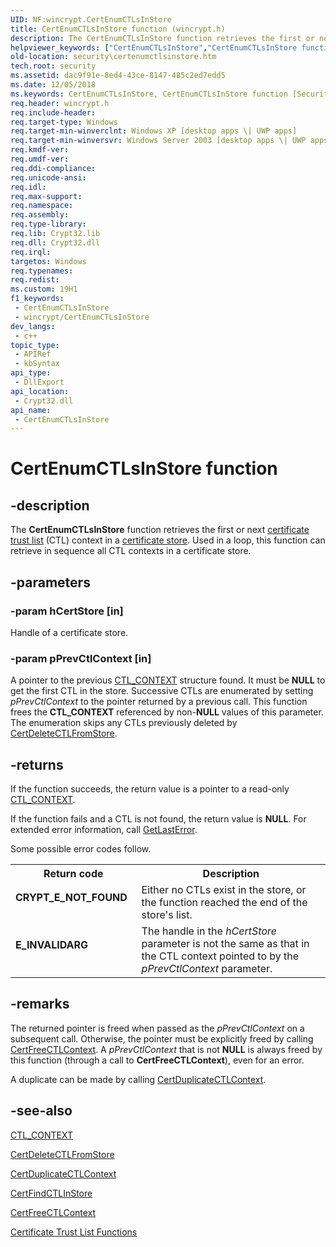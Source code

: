 ```yaml
---
UID: NF:wincrypt.CertEnumCTLsInStore
title: CertEnumCTLsInStore function (wincrypt.h)
description: The CertEnumCTLsInStore function retrieves the first or next certificate trust list (CTL) context in a certificate store. Used in a loop, this function can retrieve in sequence all CTL contexts in a certificate store.
helpviewer_keywords: ["CertEnumCTLsInStore","CertEnumCTLsInStore function [Security]","_crypto2_certenumctlsinstore","security.certenumctlsinstore","wincrypt/CertEnumCTLsInStore"]
old-location: security\certenumctlsinstore.htm
tech.root: security
ms.assetid: dac9f91e-8ed4-43ce-8147-485c2ed7edd5
ms.date: 12/05/2018
ms.keywords: CertEnumCTLsInStore, CertEnumCTLsInStore function [Security], _crypto2_certenumctlsinstore, security.certenumctlsinstore, wincrypt/CertEnumCTLsInStore
req.header: wincrypt.h
req.include-header: 
req.target-type: Windows
req.target-min-winverclnt: Windows XP [desktop apps \| UWP apps]
req.target-min-winversvr: Windows Server 2003 [desktop apps \| UWP apps]
req.kmdf-ver: 
req.umdf-ver: 
req.ddi-compliance: 
req.unicode-ansi: 
req.idl: 
req.max-support: 
req.namespace: 
req.assembly: 
req.type-library: 
req.lib: Crypt32.lib
req.dll: Crypt32.dll
req.irql: 
targetos: Windows
req.typenames: 
req.redist: 
ms.custom: 19H1
f1_keywords:
 - CertEnumCTLsInStore
 - wincrypt/CertEnumCTLsInStore
dev_langs:
 - c++
topic_type:
 - APIRef
 - kbSyntax
api_type:
 - DllExport
api_location:
 - Crypt32.dll
api_name:
 - CertEnumCTLsInStore
---
```


# CertEnumCTLsInStore function


## -description

The <b>CertEnumCTLsInStore</b> function retrieves the first or next <a href="https://docs.microsoft.com/windows/desktop/SecGloss/c-gly">certificate trust list</a> (CTL) context in a <a href="https://docs.microsoft.com/windows/desktop/SecGloss/c-gly">certificate store</a>. Used in a loop, this function can retrieve in sequence all CTL contexts in a certificate store.

## -parameters

### -param hCertStore [in]

Handle of a certificate store.

### -param pPrevCtlContext [in]

A pointer to the previous 
<a href="https://docs.microsoft.com/windows/desktop/api/wincrypt/ns-wincrypt-ctl_context">CTL_CONTEXT</a> structure found. It must be <b>NULL</b> to get the first CTL in the store. Successive CTLs are enumerated by setting <i>pPrevCtlContext</i> to the pointer returned by a previous call. This function frees the <b>CTL_CONTEXT</b> referenced by non-<b>NULL</b> values of this parameter. The enumeration skips any CTLs previously deleted by 
<a href="https://docs.microsoft.com/windows/desktop/api/wincrypt/nf-wincrypt-certdeletectlfromstore">CertDeleteCTLFromStore</a>.

## -returns

If the function succeeds, the return value is a pointer to a read-only 
<a href="https://docs.microsoft.com/windows/desktop/api/wincrypt/ns-wincrypt-ctl_context">CTL_CONTEXT</a>.

If the function fails and a CTL is not found, the return value is <b>NULL</b>. For extended error information, call 
<a href="https://docs.microsoft.com/windows/desktop/api/errhandlingapi/nf-errhandlingapi-getlasterror">GetLastError</a>.

Some possible error codes follow.

<table>
<tr>
<th>Return code</th>
<th>Description</th>
</tr>
<tr>
<td width="40%">
<dl>
<dt><b>CRYPT_E_NOT_FOUND</b></dt>
</dl>
</td>
<td width="60%">
Either no CTLs exist in the store, or the function reached the end of the store's list.

</td>
</tr>
<tr>
<td width="40%">
<dl>
<dt><b>E_INVALIDARG</b></dt>
</dl>
</td>
<td width="60%">
The handle in the <i>hCertStore</i> parameter is not the same as that in the CTL context pointed to by the <i>pPrevCtlContext</i> parameter.

</td>
</tr>
</table>

## -remarks

The returned pointer is freed when passed as the <i>pPrevCtlContext</i> on a subsequent call. Otherwise, the pointer must be explicitly freed by calling 
<a href="https://docs.microsoft.com/windows/desktop/api/wincrypt/nf-wincrypt-certfreectlcontext">CertFreeCTLContext</a>. A <i>pPrevCtlContext</i> that is not <b>NULL</b> is always freed by this function (through a call to <b>CertFreeCTLContext</b>), even for an error.

A duplicate can be made by calling 
<a href="https://docs.microsoft.com/windows/desktop/api/wincrypt/nf-wincrypt-certduplicatectlcontext">CertDuplicateCTLContext</a>.

## -see-also

<a href="https://docs.microsoft.com/windows/desktop/api/wincrypt/ns-wincrypt-ctl_context">CTL_CONTEXT</a>



<a href="https://docs.microsoft.com/windows/desktop/api/wincrypt/nf-wincrypt-certdeletectlfromstore">CertDeleteCTLFromStore</a>



<a href="https://docs.microsoft.com/windows/desktop/api/wincrypt/nf-wincrypt-certduplicatectlcontext">CertDuplicateCTLContext</a>



<a href="https://docs.microsoft.com/windows/desktop/api/wincrypt/nf-wincrypt-certfindctlinstore">CertFindCTLInStore</a>



<a href="https://docs.microsoft.com/windows/desktop/api/wincrypt/nf-wincrypt-certfreectlcontext">CertFreeCTLContext</a>



<a href="https://docs.microsoft.com/windows/desktop/SecCrypto/cryptography-functions">Certificate Trust List Functions</a>

